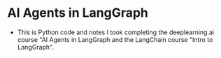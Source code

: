# AI Agents in LangGraph
* This is Python code and notes I took completing the deeplearning.ai course "AI Agents in LangGraph and the LangChain course "Intro to LangGraph".
